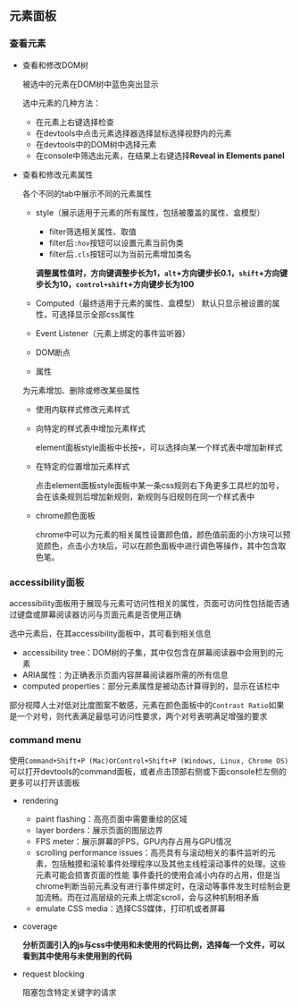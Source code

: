 ## 元素面板

### 查看元素

* 查看和修改DOM树

	被选中的元素在DOM树中蓝色突出显示

	选中元素的几种方法：

	* 在元素上右键选择检查
	* 在devtools中点击元素选择器选择鼠标选择视野内的元素
	* 在devtools中的DOM树中选择元素
	* 在console中筛选出元素，在结果上右键选择**Reveal in Elements panel**

* 查看和修改元素属性

	各个不同的tab中展示不同的元素属性
	* style（展示适用于元素的所有属性，包括被覆盖的属性、盒模型）
		- filter筛选相关属性、取值
		- filter后`:hov`按钮可以设置元素当前伪类
		- filter后`.cls`按钮可以为当前元素增加类名

		**调整属性值时，方向键调整步长为1，`alt`+方向键步长0.1，`shift`+方向键步长为10，`control+shift`+方向键步长为100**

	* Computed（最终适用于元素的属性、盒模型）
		默认只显示被设置的属性，可选择显示全部css属性
	* Event Listener（元素上绑定的事件监听器）
	* DOM断点
	* 属性

	为元素增加、删除或修改某些属性
	* 使用内联样式修改元素样式
	* 向特定的样式表中增加元素样式

		element面板style面板中长按`+`，可以选择向某一个样式表中增加新样式

	* 在特定的位置增加元素样式

		点击element面板style面板中某一条css规则右下角更多工具栏的加号，会在该条规则后增加新规则，新规则与旧规则在同一个样式表中

	* chrome颜色面板

		chrome中可以为元素的相关属性设置颜色值，颜色值前面的小方块可以预览颜色，点击小方块后，可以在颜色面板中进行调色等操作，其中包含取色笔。

### accessibility面板

accessibility面板用于展现与元素可访问性相关的属性，页面可访问性包括能否通过键盘或屏幕阅读器访问与页面元素是否使用正确

选中元素后，在其accessibility面板中，其可看到相关信息

* accessibility tree：DOM树的子集，其中仅包含在屏幕阅读器中会用到的元素
* ARIA属性：为正确表示页面内容屏幕阅读器所需的所有信息
* computed properties：部分元素属性是被动态计算得到的，显示在该栏中

部分视障人士对低对比度图案不敏感，元素在颜色面板中的`Contrast Ratio`如果是一个对号，则代表满足最低可访问性要求，两个对号表明满足增强的要求

### command menu

使用`Command+Shift+P (Mac)`or`Control+Shift+P (Windows, Linux, Chrome OS)`可以打开devtools的command面板，或者点击顶部右侧或下面console栏左侧的更多可以打开该面板

* rendering
	- paint flashing：高亮页面中需要重绘的区域
	- layer borders：展示页面的图层边界
	- FPS meter：展示屏幕的FPS，GPU内存占用与GPU情况
	- scrolling performance issues：高亮具有与滚动相关的事件监听的元素，包括触摸和滚轮事件处理程序以及其他主线程滚动事件的处理。这些元素可能会损害页面的性能
		事件委托的使用会减小内存的占用，但是当chrome判断当前元素没有进行事件绑定时，在滚动等事件发生时绘制会更加流畅。而在过高层级的元素上绑定scroll，会与这种机制相矛盾
	- emulate CSS media：选择CSS媒体，打印机或者屏幕
* coverage

	**分析页面引入的js与css中使用和未使用的代码比例，选择每一个文件，可以看到其中使用与未使用到的代码**

* request blocking

	阻塞包含特定关键字的请求
